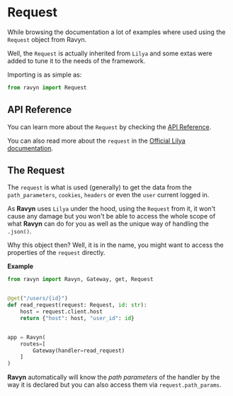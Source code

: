 # Request

While browsing the documentation a lot of examples where used using the `Request` object
from Ravyn.

Well, the `Request` is actually inherited from `Lilya` and some extas were added to tune it
to the needs of the framework.

Importing is as simple as:

```python
from ravyn import Request
```

## API Reference

You can learn more about the `Request` by checking the [API Reference](./references/request.md).

You can also read more about the `request` in the [Official Lilya documentation](https://www.lilya.dev/requests/).

## The Request

The `request` is what is used (generally) to get the data from the `path_parameters`, `cookies`, `headers`
or even the `user` current logged in.

As **Ravyn** uses `Lilya` under the hood, using the `Request` from it, it won't cause any
damage but you won't be able to access the whole scope of what **Ravyn** can do for you as well
as the unique way of handling the `.json()`.

Why this object then? Well, it is in the name, you might want to access the properties of the
`request` directly.

**Example**

```python
from ravyn import Ravyn, Gateway, get, Request


@get("/users/{id}")
def read_request(request: Request, id: str):
    host = request.client.host
    return {"host": host, "user_id": id}


app = Ravyn(
    routes=[
        Gateway(handler=read_request)
    ]
)
```

**Ravyn** automatically will know the *path parameters* of the handler by the way it is
declared but you can also access them via `request.path_params`.
